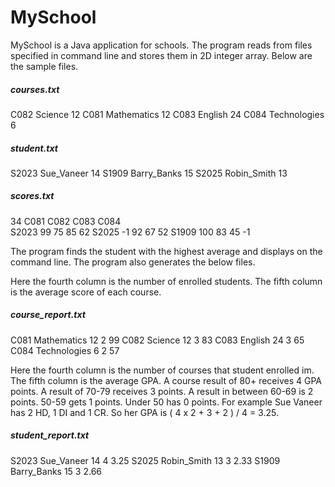 # MySchool

MySchool is a Java application for schools. The program reads from files specified in command line and stores them in 2D integer array. Below are the sample files.

##### courses.txt
C082  Science       12
C081  Mathematics  12
C083  English      24
C084  Technologies  6

##### student.txt
S2023  Sue_Vaneer   14
S1909  Barry_Banks  15
S2025  Robin_Smith  13

##### scores.txt
34      C081  C082  C083  C084  
S2023   99    75    85    62
S2025   -1    92    67    52
S1909   100   83    45    -1

The program finds the student with the highest average and displays on the command line. The program also generates the below files.

Here the fourth column is the number of enrolled students. The fifth column is the average score of each course.

##### course_report.txt 
C081 Mathematics  12   2  99
C082 Science      12   3  83
C083 English      24   3  65
C084 Technologies 6    2  57

Here the fourth column is the number of courses that student enrolled im. The fifth column is the average GPA. A
course result of 80+ receives 4 GPA points. A result of 70-79 receives 3 points. A result in between
60-69 is 2 points. 50-59 gets 1 points. Under 50 has 0 points. For example Sue Vaneer has 2 HD, 1
DI and 1 CR. So her GPA is ( 4 x 2 + 3 + 2 ) / 4 = 3.25.

##### student_report.txt
S2023 Sue_Vaneer  14 4 3.25
S2025 Robin_Smith 13 3 2.33
S1909 Barry_Banks 15 3 2.66
